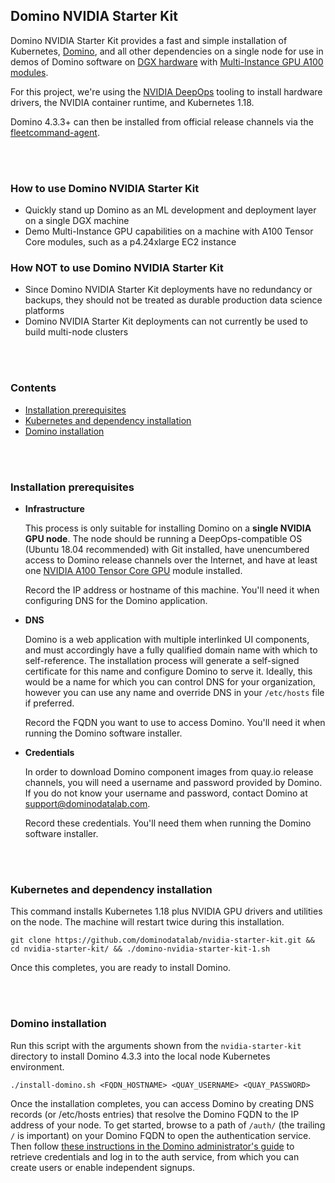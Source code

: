 ## Domino NVIDIA Starter Kit

Domino NVIDIA Starter Kit provides a fast and simple installation of Kubernetes, [Domino](https://www.dominodatalab.com/), and all other dependencies on a single node for
use in demos of Domino software on [DGX hardware](https://www.nvidia.com/en-us/data-center/dgx-systems/) with [Multi-Instance GPU A100 modules](https://www.nvidia.com/en-us/technologies/multi-instance-gpu/).

For this project, we're using the [NVIDIA DeepOps](https://github.com/NVIDIA/deepops) tooling to install hardware
drivers, the NVIDIA container runtime, and Kubernetes 1.18.

Domino 4.3.3+ can then be installed from official release channels via the [fleetcommand-agent](https://admin.dominodatalab.com/en/4.3.2/installation/install.html).

<br />
<br />

### How to use Domino NVIDIA Starter Kit

- Quickly stand up Domino as an ML development and deployment layer on a single DGX machine
- Demo Multi-Instance GPU capabilities on a machine with A100 Tensor Core modules, such as a p4.24xlarge EC2 instance

### How NOT to use Domino NVIDIA Starter Kit

- Since Domino NVIDIA Starter Kit deployments have no redundancy or backups, they should not be treated as durable production data science platforms
- Domino NVIDIA Starter Kit deployments can not currently be used to build multi-node clusters

<br />
<br />


### Contents

* [Installation prerequisites](#installation-prerequisites)
* [Kubernetes and dependency installation](#kubernetes-and-dependency-installation)
* [Domino installation](#domino-installation)

<br />
<br />


### Installation prerequisites

- **Infrastructure**

  This process is only suitable for installing Domino on a **single NVIDIA GPU node**. The node should be running a
  DeepOps-compatible OS (Ubuntu 18.04 recommended) with Git installed, have unencumbered access to Domino release
  channels over the Internet, and have at least one
  [NVIDIA A100 Tensor Core GPU](https://www.nvidia.com/en-us/data-center/a100/) module installed.

  Record the IP address or hostname of this machine. You'll need it when configuring DNS for the Domino application.

- **DNS**

  Domino is a web application with multiple interlinked UI components, and must accordingly have a fully qualified domain
  name with which to self-reference. The installation process will generate a self-signed certificate for this name and
  configure Domino to serve it. Ideally, this would be a name for which you can control DNS for your organization,
  however you can use any name and override DNS in your `/etc/hosts` file if preferred.

  Record the FQDN you want to use to access Domino. You'll need it when running the Domino software installer.

- **Credentials**

  In order to download Domino component images from quay.io release channels, you will need a username and password
  provided by Domino. If you do not know your username and password, contact Domino at support@dominodatalab.com.

  Record these credentials. You'll need them when running the Domino software installer.




<br />
<br />


### Kubernetes and dependency installation

This command installs Kubernetes 1.18 plus NVIDIA GPU drivers and utilities on the node. The machine will restart twice during this installation.

`git clone https://github.com/dominodatalab/nvidia-starter-kit.git && cd nvidia-starter-kit/ && ./domino-nvidia-starter-kit-1.sh`

Once this completes, you are ready to install Domino.


<br />
<br />


### Domino installation

Run this script with the arguments shown from the `nvidia-starter-kit` directory to install Domino 4.3.3 into the local node Kubernetes environment.

`./install-domino.sh <FQDN_HOSTNAME> <QUAY_USERNAME> <QUAY_PASSWORD>`

Once the installation completes, you can access Domino by creating DNS records (or /etc/hosts entries) that
resolve the Domino FQDN to the IP address of your node. To get started, browse to a path of `/auth/`
(the trailing `/` is important) on your Domino FQDN to open the authentication service. Then follow
[these instructions in the Domino administrator's guide](https://admin.dominodatalab.com/en/4.3.2/keycloak.html) to
retrieve credentials and log in to the auth service, from which you can create users or enable independent signups.
